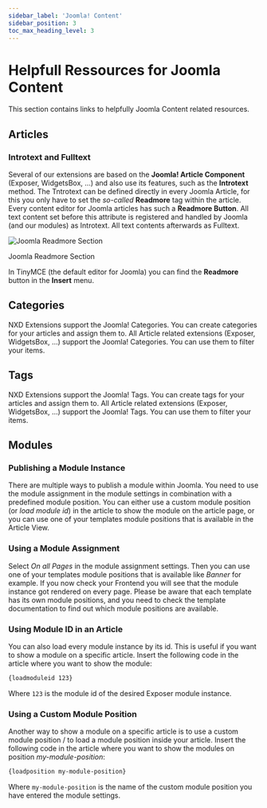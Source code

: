 ```yaml
---
sidebar_label: 'Joomla! Content'
sidebar_position: 3
toc_max_heading_level: 3
---
```


# Helpfull Ressources for Joomla Content

This section contains links to helpfully Joomla Content related resources.

## Articles

### Introtext and Fulltext

Several of our extensions are based on the **Joomla! Article Component** (Exposer, WidgetsBox, ...) and also use its
features, such as the **Introtext** method. The Tntrotext can be defined directly in every Joomla Article, for this you
only have to set the *so-called* **Readmore** tag within the article. Every content editor for Joomla articles has such
a **Readmore
Button**. All text content set before this attribute is registered and handled by Joomla (and our modules) as Introtext.
All text contents afterwards as Fulltext.

<img src="/img/general/readmore_in_jce.jpg" alt="Joomla Readmore Section" className="bordered" />
<p class="text-center meta">Joomla Readmore Section</p>

In TinyMCE (the default editor for Joomla) you can find the **Readmore** button in the **Insert** menu.

## Categories

NXD Extensions support the Joomla! Categories. You can create categories for your articles and assign them to. All
Article related extensions (Exposer, WidgetsBox, ...) support the Joomla! Categories. You can use them to filter your
items.

## Tags

NXD Extensions support the Joomla! Tags. You can create tags for your articles and assign them to. All Article related
extensions (Exposer, WidgetsBox, ...) support the Joomla! Tags. You can use them to filter your items.

## Modules

### Publishing a Module Instance

There are multiple ways to publish a module within Joomla. You need to use the module assignment in the module settings
in
combination with a predefined module position. You can either use a custom module
position (or *load module id*) in the article to show the module on the article page, or you can use one of your
templates
module positions that is available in the Article View.

### Using a Module Assignment

Select *On all Pages* in the module assignment settings. Then you can use one of your templates module positions that is
available like *Banner* for example.
If you now check your Frontend you will see that the module instance got rendered on every page. Please be aware that
each template has its own module positions, and you need to check the template documentation to find out which module
positions are available.

### Using Module ID in an Article

You can also load every module instance by its id. This is useful if you want to show a module on a specific article.
Insert the following code in the article where you want to show the module:

```html
{loadmoduleid 123}
```

Where ``123`` is the module id of the desired Exposer module instance.

### Using a Custom Module Position

Another way to show a module on a specific article is to use a custom module position / to load a module position inside
your article.
Insert the following code in the article where you want to show the modules on position *my-module-position*:

```html
{loadposition my-module-position}
```

Where ``my-module-position`` is the name of the custom module position you have entered the module settings.

